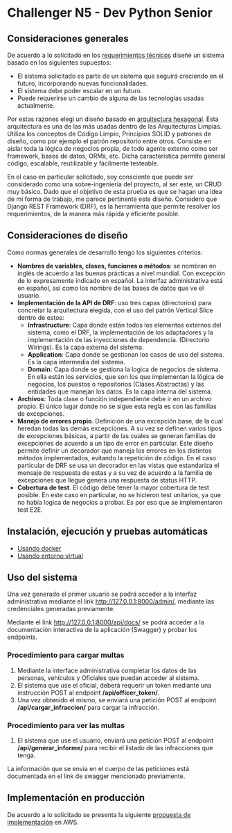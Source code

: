# Challenger N5 - Dev Python Senior
## Consideraciones generales
De acuerdo a lo solicitado en los [requerimientos técnicos](docs/challenger.md) diseñé un sistema basado en los siguientes supuestos:
- El sistema solicitado es parte de un sistema que seguirá creciendo en el futuro, incorporando nuevas funcionalidades.
- El sistema debe poder escalar en un futuro.
- Puede requerirse un cambio de alguna de las tecnologías usadas actualmente.

Por estas razones elegí un diseño basado en [arquitectura hexagonal](docs/arquitectura_hexagonal.md). 
Esta arquitectura es una de las más usadas dentro de las Arquitecturas Limpias. 
Utiliza los conceptos de Código Limpio, Principios SOLID y patrones de diseño, como por ejemplo el patrón repositorio entre otros.
Consiste en aislar toda la lógica de negocios propia, de todo agente externo como ser framework, bases de datos, ORMs, etc.
Dicha característica permite general código, escalable, reutilizable y fácilmente testeable.

En el caso en particular solicitado, soy consciente que puede ser considerado como una sobre-ingeniería del proyecto, al ser este, un CRUD muy básico. 
Dado que el objetivo de esta prueba es que se hagan una idea de mi forma de trabajo, me parece pertinente este diseño.
Considero que Django REST Framework (DRF), es la herramienta que permite resolver los requerimientos, de la manera más rápida y eficiente posible.

## Consideraciones de diseño
Como normas generales de desarrollo tengo los siguientes criterios:
- **Nombres de variables, clases, funciones o métodos**: se nombran en inglés de acuerdo a las buenas prácticas a nivel mundial. Con excepción de lo expresamente indicado en español. La interfaz administrativa está en español, así como los nombre de las bases de datos que ve el usuario.
- **Implementación de la API de DRF**: uso tres capas (directorios) para concretar la arquitectura elegida, con el uso del patrón Vertical Slice dentro de estos:
  - **Infrastructure**: Capa donde están todos los elementos externos del sistema, como el DRF, la implementación de los adaptadores y la implementación de las inyecciones de dependencia. (Directorio Wirings). Es la capa externa del sistema.
  - **Application**: Capa donde se gestionan los casos de uso del sistema. Es la capa intermedia del sistema.
  - **Domain**: Capa donde se gestiona la logica de negocios de sistema. En ella están los servicios, que son los que implementan la lógica de negocios, los puestos o repositorios (Clases Abstractas) y las entidades que manejan los datos. Es la capa interna del sistema.
- **Archivos**: Toda clase o función independiente debe ir en un archivo propio. El único lugar donde no se sigue esta regla es con las familias de excepciones.
- **Manejo de errores propio**. Definición de una excepción base, de la cual heredan todas las demás excepciones. A su vez se definen varios tipos de excepciones básicas, a partir de las cuales se generan familias de excepciones de acuerdo a un tipo de error en particular. Este diseño permite definir un decorador que maneja los errores en los distintos métodos implementados, evitando la repetición de código. En el caso particular de DRF se usa un decorador en las vistas que estandariza el mensaje de respuesta de estas y a su vez de acuerdo a la familia de excepciones que llegue genera una respuesta de status HTTP.
- **Cobertura de test**. El código debe tener la mayor cobertura de test posible. En este caso en particular, no se hicieron test unitarios, ya que no había logica de negocios a probar. Es por eso que se implementaron test E2E.

## Instalación, ejecución y pruebas automáticas
- [Usando docker](docs/docker_install.md)
- [Usando entorno virtual](docs/virtual_env_install.md)


## Uso del sistema
Una vez generado el primer usuario se podrá acceder a la interfaz administrativa mediante el link http://127.0.0.1:8000/admin/, mediante las credenciales generadas previamente.

Mediante el link http://127.0.0.1:8000/api/docs/ se podrá acceder a la documentación interactiva de la aplicación (Swagger) y probar los endpoints.

### Procedimiento para cargar multas
1. Mediante la interface administrativa completar los datos de las personas, vehículos y Oficiales que puedan acceder al sistema.
2. El sistema que use el oficial, deberá requerir un token mediante una instrucción POST al endpoint **/api/officer_token/**.
3. Una vez obtenido el mismo, se enviará una petición POST al endpoint **/api/cargar_infraccion/** para cargar la infracción.

### Procedimiento para ver las multas
1. El sistema que use el usuario, enviará una petición POST al endpoint **/api/generar_informe/** para recibir el listado de las infracciones que tenga.

La información que se envia en el cuerpo de las peticiones está documentada en el link de swagger mencionado previamente.

## Implementación en producción
De acuerdo a lo solicitado se presenta la siguiente [propuesta de implementación](docs/aws_proposal.md) en AWS.



